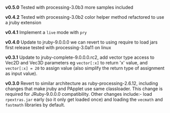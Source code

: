 **v0.5.0** Tested with processing-3.0b3 more samples included

**v0.4.2** Tested with processing-3.0b2 color helper method refactored to use a jruby extension

**v0.4.1** Implement a `live` mode with `pry`


**v0.4.0** Update to jruby-9.0.0.0 we can revert to using require to load jars first release tested with processing-3.0a11 on linux

**v0.3.1** Update to jruby-complete-9.0.0.0.rc2, add vector type access to Vec2D and Vec3D parameters eg `vector[:x]` to return 'x' value,  and `vector[:x] = 20` to assign value (also simplify the return type of assignment as input value).

**v0.3.0** Revert to similar architecture as ruby-processing-2.6.12, including changes that make jruby and PApplet use same classloader.  This change is required for JRuby-9.0.0.0 compatibility. Other changes include:- load `rpextras.jar` early (so it only get loaded once) and loading the `vecmath` and `fastmath` libraries by default.
